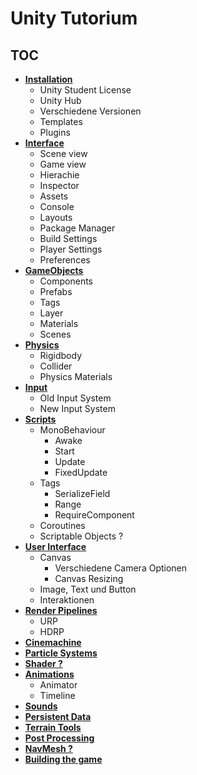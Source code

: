 # Unity Tutorium

## TOC

* [**Installation**](https://github.com/AtmoGD/UnityTut/blob/main/Installation.md)
    * Unity Student License
    * Unity Hub
    * Verschiedene Versionen
    * Templates
    * Plugins
* [**Interface**](https://github.com/AtmoGD/UnityTut/blob/main/Interface.md)
    * Scene view
    * Game view
    * Hierachie
    * Inspector
    * Assets
    * Console
    * Layouts
    * Package Manager
    * Build Settings
    * Player Settings
    * Preferences
* [**GameObjects**](https://github.com/AtmoGD/UnityTut/blob/main/GameObjects.md)
    * Components
    * Prefabs
    * Tags
    * Layer
    * Materials
    * Scenes
* [**Physics**](https://github.com/AtmoGD/UnityTut/blob/main/Physics.md)
    * Rigidbody
    * Collider
    * Physics Materials
* [**Input**](https://github.com/AtmoGD/UnityTut/blob/main/Input.md)
    * Old Input System
    * New Input System
* [**Scripts**](https://github.com/AtmoGD/UnityTut/blob/main/Scripts.md)
    * MonoBehaviour
        * Awake
        * Start
        * Update
        * FixedUpdate
    * Tags
        * SerializeField
        * Range
        * RequireComponent
    * Coroutines
    * Scriptable Objects ?
* [**User Interface**](https://github.com/AtmoGD/UnityTut/blob/main/userInterface.md)
    * Canvas
        * Verschiedene Camera Optionen
        * Canvas Resizing
    * Image, Text und Button
    * Interaktionen
* [**Render Pipelines**](https://github.com/AtmoGD/UnityTut/blob/main/RenderPipelines.md)
    * URP
    * HDRP
* [**Cinemachine**](https://github.com/AtmoGD/UnityTut/blob/main/Cinemachine.md)
* [**Particle Systems**](https://github.com/AtmoGD/UnityTut/blob/main/ParticleSystems.md)
* [**Shader ?**](https://github.com/AtmoGD/UnityTut/blob/main/Shader.md)
* [**Animations**](https://github.com/AtmoGD/UnityTut/blob/main/Animations.md)
    * Animator
    * Timeline
* [**Sounds**](https://github.com/AtmoGD/UnityTut/blob/main/Sounds.md)
* [**Persistent Data**](https://github.com/AtmoGD/UnityTut/blob/main/PersistentData.md)
* [**Terrain Tools**](https://github.com/AtmoGD/UnityTut/blob/main/TerrainTools.md)
* [**Post Processing**](https://github.com/AtmoGD/UnityTut/blob/main/PostProcessing.md)
* [**NavMesh ?**](https://github.com/AtmoGD/UnityTut/blob/main/NavMesh.md)
* [**Building the game**](https://github.com/AtmoGD/UnityTut/blob/main/BuildGame.md)

